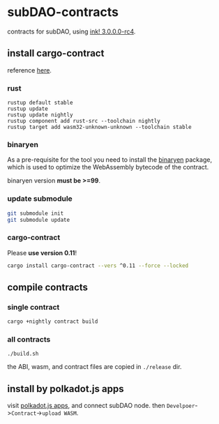 # subDAO-contracts
contracts for subDAO, using [ink! 3.0.0.0-rc4](https://github.com/paritytech/ink/tree/v3.0.0-rc4).

## install cargo-contract
reference [here](https://substrate.dev/substrate-contracts-workshop/#/0/setup).

### rust

```
rustup default stable
rustup update
rustup update nightly
rustup component add rust-src --toolchain nightly
rustup target add wasm32-unknown-unknown --toolchain stable
```

### binaryen
As a pre-requisite for the tool you need to install the [binaryen](https://github.com/WebAssembly/binaryen) package, which is used to optimize the WebAssembly bytecode of the contract.

binaryen version **must be >=99**.

### update submodule
```bash
git submodule init
git submodule update
```

### cargo-contract
Please **use version 0.11**!  
```bash
cargo install cargo-contract --vers ^0.11 --force --locked
```

## compile contracts
### single contract
```bash
cargo +nightly contract build
```

### all contracts
```
./build.sh
```
the ABI, wasm, and contract files are copied in `./release` dir.

## install by polkadot.js apps
visit [polkadot.js apps](https://polkadot.js.org/apps/), and connect subDAO node.
then `Develpoer`->`Contract`->`upload WASM`.
